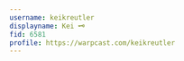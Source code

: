 ```yaml
---
username: keikreutler
displayname: Kei 🗝️
fid: 6581
profile: https://warpcast.com/keikreutler
---
```

